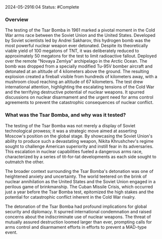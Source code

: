 2024-05-2916:04
Status: #Complete 
### Overview 
The testing of the Tsar Bomba in 1961 marked a pivotal moment in the Cold War arms race between the Soviet Union and the United States. Developed by Soviet scientists led by Andrei Sakharov, this hydrogen bomb was the most powerful nuclear weapon ever detonated. Despite its theoretically viable yield of 100 megatons of TNT, it was deliberately reduced to approximately 50 megatons for the test to limit radioactive fallout. Deployed over the remote "Novaya Zemlya" archipelago in the Arctic Ocean. The bomb was dropped from a specially modified Tu-95V bomber aircraft and detonated at an altitude of 4 kilometers above the ground. The resulting explosion created a fireball visible from hundreds of kilometers away, with a mushroom cloud reaching an altitude of 67 kilometers. The test drew international attention, highlighting the escalating tensions of the Cold War and the terrifying destructive potential of nuclear weapons. It spurred discussions on nuclear disarmament and the urgent need for arms control agreements to prevent the catastrophic consequences of nuclear conflict.
### What was the Tsar Bomba, and why was it tested? 
The testing of the Tsar Bomba was not merely a display of Soviet technological prowess; it was a strategic move aimed at asserting Moscow's position on the global stage. By showcasing the Soviet Union's ability to produce such a devastating weapon, Nikita Khrushchev's regime sought to challenge American superiority and instill fear in its adversaries. This escalation in nuclear capabilities fueled a dangerous arms race, characterized by a series of tit-for-tat developments as each side sought to outmatch the other.

The broader context surrounding the Tsar Bomba's detonation was one of heightened anxiety and uncertainty. The world teetered on the brink of nuclear annihilation as the United States and the Soviet Union engaged in a perilous game of brinkmanship. The Cuban Missile Crisis, which occurred just a year before the Tsar Bomba test, epitomized the high stakes and the potential for catastrophic conflict inherent in the Cold War rivalry.

The detonation of the Tsar Bomba had profound implications for global security and diplomacy. It spurred international condemnation and raised concerns about the indiscriminate use of nuclear weapons. The threat of mutually assured destruction loomed larger than ever, prompting calls for arms control and disarmament efforts in efforts to prevent a MAD-type event.

